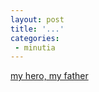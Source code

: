 ```yaml
---
layout: post
title: '...'
categories:
 - minutia
---
```


<a href="http://www.wrongwaygoback.com/heroticism/liftout.asp">my hero, my father</a>

